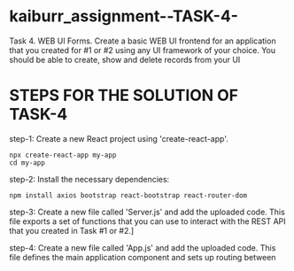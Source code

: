 # kaiburr_assignment--TASK-4-
Task 4. WEB UI Forms.
Create a basic WEB UI frontend for an application that you created for #1 or #2 using any UI
framework of your choice. You should be able to create, show and delete records from your UI

# STEPS FOR THE SOLUTION OF TASK-4

step-1: Create a new React project using 'create-react-app'.

    npx create-react-app my-app
    cd my-app
 
step-2: Install the necessary dependencies:

    npm install axios bootstrap react-bootstrap react-router-dom
step-3: Create a new file called 'Server.js' and add the uploaded code.
This file exports a set of functions that you can use to interact with the REST API that you created in Task #1 or #2.]

step-4: Create a new file called 'App.js' and add the uploaded code.
This file defines the main application component and sets up routing between
